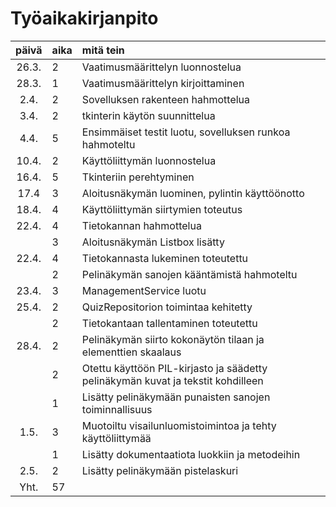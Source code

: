 # Työaikakirjanpito

| päivä | aika | mitä tein  |
| :----:|:--| :-----|
| 26.3. | 2 | Vaatimusmäärittelyn luonnostelua   |
| 28.3. | 1 | Vaatimusmäärittelyn kirjoittaminen |
| 2.4.  | 2 | Sovelluksen rakenteen hahmottelua  |
| 3.4.  | 2 | tkinterin käytön suunnittelua      |
| 4.4.  | 5 | Ensimmäiset testit luotu, sovelluksen runkoa hahmoteltu |
| 10.4. | 2 | Käyttöliittymän luonnostelua |
| 16.4. | 5 | Tkinteriin perehtyminen      |
| 17.4  | 3 | Aloitusnäkymän luominen, pylintin käyttöönotto      |
| 18.4. | 4 | Käyttöliittymän siirtymien toteutus|
| 22.4. | 4 | Tietokannan hahmottelua      |
|       | 3 | Aloitusnäkymän Listbox lisätty |
| 22.4. | 4 | Tietokannasta lukeminen toteutettu |
|       | 2 | Pelinäkymän sanojen kääntämistä hahmoteltu |
| 23.4. | 3 | ManagementService luotu      |
| 25.4. | 2 | QuizRepositorion toimintaa kehitetty |
|       | 2 | Tietokantaan tallentaminen toteutettu|
| 28.4. | 2 | Pelinäkymän siirto kokonäytön tilaan ja elementtien skaalaus |
|       | 2 | Otettu käyttöön PIL-kirjasto ja säädetty pelinäkymän kuvat ja tekstit kohdilleen |
|       | 1 | Lisätty pelinäkymään punaisten sanojen toiminnallisuus |
| 1.5.  | 3 | Muotoiltu visailunluomistoimintoa ja tehty käyttöliittymää |
|       | 1 | Lisätty dokumentaatiota luokkiin ja metodeihin |
| 2.5.  | 2 | Lisätty pelinäkymään pistelaskuri |
| Yht.  | 57 | |